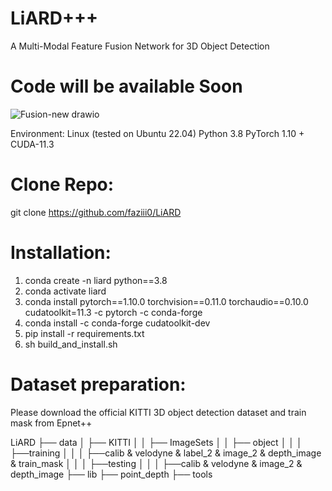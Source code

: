 # LiARD+++
A Multi-Modal Feature Fusion Network for 3D Object Detection

# Code will be available Soon


![Fusion-new drawio](https://github.com/faziii0/LiARD/assets/111413133/bce1d434-21bc-4aa1-86ed-14e080e8d90f)

Environment:
Linux (tested on Ubuntu 22.04)
Python 3.8
PyTorch 1.10 + CUDA-11.3

# Clone Repo:
   git clone https://github.com/faziii0/LiARD

# Installation:
  1. conda create -n liard python==3.8
  2. conda activate liard
  3. conda install pytorch==1.10.0 torchvision==0.11.0 torchaudio==0.10.0 cudatoolkit=11.3 -c pytorch -c conda-forge
  4. conda install -c conda-forge cudatoolkit-dev
  5. pip install -r requirements.txt
  6. sh build_and_install.sh

# Dataset preparation:
Please download the official KITTI 3D object detection dataset and  train mask from Epnet++

 LiARD
 ├── data
 │   ├── KITTI
 │   │   ├── ImageSets
 │   │   ├── object
 │   │   │   ├──training
 │   │   │      ├──calib & velodyne & label_2 & image_2 & depth_image & train_mask
 │   │   │   ├──testing
 │   │   │      ├──calib & velodyne & image_2 & depth_image
 ├── lib
 ├── point_depth
 ├── tools


